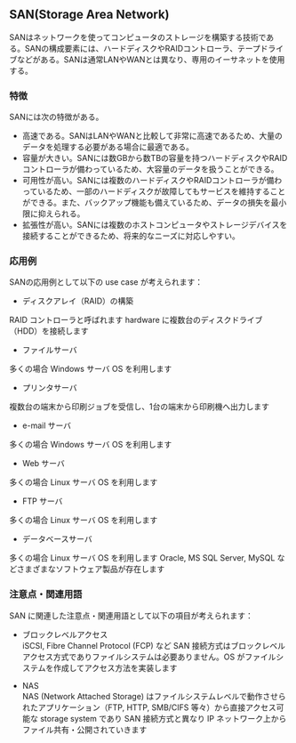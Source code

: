 

## SAN(Storage Area Network)
SANはネットワークを使ってコンピュータのストレージを構築する技術である。SANの構成要素には、ハードディスクやRAIDコントローラ、テープドライブなどがある。SANは通常LANやWANとは異なり、専用のイーサネットを使用する。

### 特徴
SANには次の特徴がある。
- 高速である。SANはLANやWANと比較して非常に高速であるため、大量のデータを処理する必要がある場合に最適である。
- 容量が大きい。SANには数GBから数TBの容量を持つハードディスクやRAIDコントローラが備わっているため、大容量のデータを扱うことができる。
- 可用性が高い。SANには複数のハードディスクやRAIDコントローラが備わっているため、一部のハードディスクが故障してもサービスを維持することができる。また、バックアップ機能も備えているため、データの損失を最小限に抑えられる。
- 拡張性が高い。SANには複数のホストコンピュータやストレージデバイスを接続することができるため、将来的なニーズに対応しやすい。
 
### 応用例
 SANの応用例として以下の use case が考えられます： 

 - ディスクアレイ（RAID）の構築 

 RAID コントローラと呼ばれます hardware に複数台のディスクドライブ（HDD）を接続します

 - ファイルサーバ 

 多くの場合 Windows サーバ OS を利用します

 - プリンタサーバ 

 複数台の端末から印刷ジョブを受信し、1台の端末から印刷機へ出力します

 - e-mail サーバ  

 多くの場合 Windows サーバ OS を利用します

 - Web サーバ  

 多くの場合 Linux サーバ OS を利用します

 - FTP サーバ  

 多くの場合 Linux サーバ OS を利用します

 - データベースサーバ  

 多くの場合 Linux サーバ OS を利用します Oracle, MS SQL Server, MySQL などさまざまなソフトウェア製品が存在します
 
### 注意点・関連用語
 SAN に関連した注意点・関連用語として以下の項目が考えられます： 

 - ブロックレベルアクセス  
 iSCSI, Fibre Channel Protocol (FCP) など SAN 接続方式はブロックレベルアクセス方式でありファイルシステムは必要ありません。OS がファイルシステムを作成してアクセス方法を実装します   

 - NAS  
 NAS (Network Attached Storage) はファイルシステムレベルで動作させられたアプリケーション（FTP, HTTP, SMB/CIFS 等々）から直接アクセス可能な storage system であり SAN 接続方式と異なり IP ネットワーク上からファイル共有・公開されていきます
